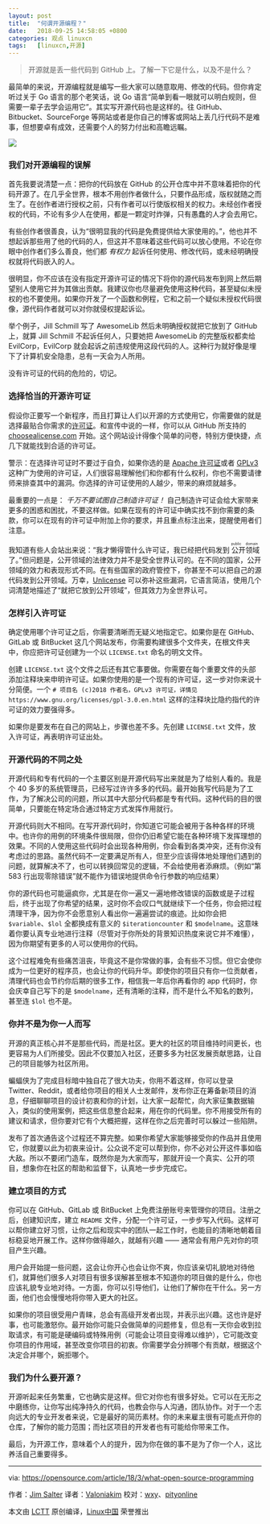 ```yaml
---
layout: post
title:	"何谓开源编程？"
date:	2018-09-25 14:58:05 +0800 
categories:	观点 linuxcn 
tags:	[linuxcn,开源]
---
```




> 
> 开源就是丢一些代码到 GitHub 上。了解一下它是什么，以及不是什么？
> 
> 
> 


最简单的来说，开源编程就是编写一些大家可以随意取用、修改的代码。但你肯定听过关于 Go 语言的那个老笑话，说 Go 语言“简单到看一眼就可以明白规则，但需要一辈子去学会运用它”。其实写开源代码也是这样的。往 GitHub、Bitbucket、SourceForge 等网站或者是你自己的博客或网站上丢几行代码不是难事，但想要卓有成效，还需要个人的努力付出和高瞻远瞩。


![](/Asserts/Images//attachment/album/201809/25/145810p6v1de6m6l6t6em6.jpg)


### 我们对开源编程的误解


首先我要说清楚一点：把你的代码放在 GitHub 的公开仓库中并不意味着把你的代码开源了。在几乎全世界，根本不用创作者做什么，只要作品形成，版权就随之而生了。在创作者进行授权之前，只有作者可以行使版权相关的权力。未经创作者授权的代码，不论有多少人在使用，都是一颗定时炸弹，只有愚蠢的人才会去用它。


有些创作者很善良，认为“很明显我的代码是免费提供给大家使用的。”，他也并不想起诉那些用了他的代码的人，但这并不意味着这些代码可以放心使用。不论在你眼中创作者们多么善良，他们都 *有权力* 起诉任何使用、修改代码，或未经明确授权就将代码嵌入的人。


很明显，你不应该在没有指定开源许可证的情况下将你的源代码发布到网上然后期望别人使用它并为其做出贡献。我建议你也尽量避免使用这种代码，甚至疑似未授权的也不要使用。如果你开发了一个函数和例程，它和之前一个疑似未授权代码很像，源代码作者就可以对你就侵权提起诉讼。


举个例子，Jill Schmill 写了 AwesomeLib 然后未明确授权就把它放到了 GitHub 上，就算 Jill Schmill 不起诉任何人，只要她把 AwesomeLib 的完整版权都卖给 EvilCorp，EvilCorp 就会起诉之前违规使用这段代码的人。这种行为就好像是埋下了计算机安全隐患，总有一天会为人所用。


没有许可证的代码的危险的，切记。


### 选择恰当的开源许可证


假设你正要写一个新程序，而且打算让人们以开源的方式使用它，你需要做的就是选择最贴合你需求的[许可证](https://opensource.com/tags/licensing)。和宣传中说的一样，你可以从 GitHub 所支持的 [choosealicense.com](https://choosealicense.com/) 开始。这个网站设计得像个简单的问卷，特别方便快捷，点几下就能找到合适的许可证。


警示：在选择许可证时不要过于自负，如果你选的是 [Apache 许可证](https://choosealicense.com/licenses/apache-2.0/)或者 [GPLv3](https://choosealicense.com/licenses/gpl-3.0/) 这种广为使用的许可证，人们很容易理解他们和你都有什么权利，你也不需要请律师来排查其中的漏洞。你选择的许可证使用的人越少，带来的麻烦就越多。


最重要的一点是： *千万不要试图自己制造许可证！* 自己制造许可证会给大家带来更多的困惑和困扰，不要这样做。如果在现有的许可证中确实找不到你需要的条款，你可以在现有的许可证中附加上你的要求，并且重点标注出来，提醒使用者们注意。


我知道有些人会站出来说：“我才懒得管什么许可证，我已经把代码发到<ruby> 公开领域 <rt>  public domain </rt></ruby>了。”但问题是，公开领域的法律效力并不是受全世界认可的。在不同的国家，公开领域的效力和表现形式不同。在有些国家的政府管控下，你甚至不可以把自己的源代码发到公开领域。万幸，[Unlicense](https://choosealicense.com/licenses/unlicense/) 可以弥补这些漏洞，它语言简洁，使用几个词清楚地描述了“就把它放到公开领域”，但其效力为全世界认可。


### 怎样引入许可证


确定使用哪个许可证之后，你需要清晰而无疑义地指定它。如果你是在 GitHub、GitLab 或 BitBucket 这几个网站发布，你需要构建很多个文件夹，在根文件夹中，你应把许可证创建为一个以 `LICENSE.txt` 命名的明文文件。


创建 `LICENSE.txt` 这个文件之后还有其它事要做。你需要在每个重要文件的头部添加注释块来申明许可证。如果你使用的是一个现有的许可证，这一步对你来说十分简便。一个 `# 项目名 (c)2018 作者名，GPLv3 许可证，详情见 https://www.gnu.org/licenses/gpl-3.0.en.html` 这样的注释块比隐约指代的许可证的效力要强得多。


如果你是要发布在自己的网站上，步骤也差不多。先创建 `LICENSE.txt` 文件，放入许可证，再表明许可证出处。


### 开源代码的不同之处


开源代码和专有代码的一个主要区别是开源代码写出来就是为了给别人看的。我是个 40 多岁的系统管理员，已经写过许许多多的代码。最开始我写代码是为了工作，为了解决公司的问题，所以其中大部分代码都是专有代码。这种代码的目的很简单，只要能在特定场合通过特定方式发挥作用就行。


开源代码则大不相同。在写开源代码时，你知道它可能会被用于各种各样的环境中。也许你的用例的环境条件很局限，但你仍旧希望它能在各种环境下发挥理想的效果。不同的人使用这些代码时会出现各种用例，你会看到各类冲突，还有你没有考虑过的思路。虽然代码不一定要满足所有人，但至少应该得体地处理他们遇到的问题，就算解决不了，也可以转换回常见的逻辑，不会给使用者添麻烦。（例如“第 583 行出现零除错误”就不能作为错误地提供命令行参数的响应结果）


你的源代码也可能逼疯你，尤其是在你一遍又一遍地修改错误的函数或是子过程后，终于出现了你希望的结果，这时你不会叹口气就继续下一个任务，你会把过程清理干净，因为你不会愿意别人看出你一遍遍尝试的痕迹。比如你会把 `$variable`、`$lol` 全都换成有意义的 `$iterationcounter` 和 `$modelname`。这意味着你要认真专业地进行注释（尽管对于你所处的背景知识热度来说它并不难懂），因为你期望有更多的人可以使用你的代码。


这个过程难免有些痛苦沮丧，毕竟这不是你常做的事，会有些不习惯。但它会使你成为一位更好的程序员，也会让你的代码升华。即使你的项目只有你一位贡献者，清理代码也会节约你后期的很多工作，相信我一年后你再看你的 app 代码时，你会庆幸自己写下的是 `$modelname`，还有清晰的注释，而不是什么不知名的数列，甚至连 `$lol` 也不是。


### 你并不是为你一人而写


开源的真正核心并不是那些代码，而是社区。更大的社区的项目维持时间更长，也更容易为人们所接受。因此不仅要加入社区，还要多多为社区发展贡献思路，让自己的项目能够为社区所用。


蝙蝠侠为了完成目标暗中独自花了很大功夫，你用不着这样，你可以登录 Twitter、Reddit，或者给你项目的相关人士发邮件，发布你正在筹备新项目的消息，仔细聊聊项目的设计初衷和你的计划，让大家一起帮忙，向大家征集数据输入，类似的使用案例，把这些信息整合起来，用在你的代码里。你不用接受所有的建议和请求，但你要对它有个大概把握，这样在你之后完善时可以躲过一些陷阱。


发布了首次通告这个过程还不算完整。如果你希望大家能够接受你的作品并且使用它，你就要以此为初衷来设计。公众说不定可以帮到你，你不必对公开这件事如临大敌。所以不要闭门造车，既然你是为大家而写，那就开设一个真实、公开的项目，想象你在社区的帮助和监督下，认真地一步步完成它。


### 建立项目的方式


你可以在 GitHub、GitLab 或 BitBucket 上免费注册账号来管理你的项目。注册之后，创建知识库，建立 `README` 文件，分配一个许可证，一步步写入代码。这样可以帮你建立好习惯，让你之后和现实中的团队一起工作时，也能目的清晰地朝着目标稳妥地开展工作。这样你做得越久，就越有兴趣 —— 通常会有用户先对你的项目产生兴趣。


用户会开始提一些问题，这会让你开心也会让你不爽，你应该亲切礼貌地对待他们，就算他们很多人对项目有很多误解甚至根本不知道你的项目做的是什么，你也应该礼貌专业地对待。一方面，你可以引导他们，让他们了解你在干什么。另一方面，他们也会慢慢地将你带入更大的社区。


如果你的项目很受用户青睐，总会有高级开发者出现，并表示出兴趣。这也许是好事，也可能激怒你。最开始你可能只会做简单的问题修复，但总有一天你会收到拉取请求，有可能是硬编码或特殊用例（可能会让项目变得难以维护），它可能改变你项目的作用域，甚至改变你项目的初衷。你需要学会分辨哪个有贡献，根据这个决定合并哪个，婉拒哪个。


### 我们为什么要开源？


开源听起来任务繁重，它也确实是这样。但它对你也有很多好处。它可以在无形之中磨练你，让你写出纯净持久的代码，也教会你与人沟通，团队协作。对于一个志向远大的专业开发者来说，它是最好的简历素材。你的未来雇主很有可能点开你的仓库，了解你的能力范围；而社区项目的开发者也有可能给你带来工作。


最后，为开源工作，意味着个人的提升，因为你在做的事不是为了你一个人，这比养活自己重要得多。




---


via: <https://opensource.com/article/18/3/what-open-source-programming>


作者：[Jim Salter](https://opensource.com/users/jim-salter) 译者：[Valoniakim](https://github.com/Valoniakim) 校对：[wxy](https://github.com/wxy)、[pityonline](https://github.com/pityonline)


本文由 [LCTT](https://github.com/LCTT/TranslateProject) 原创编译，[Linux中国](https://linux.cn/) 荣誉推出
